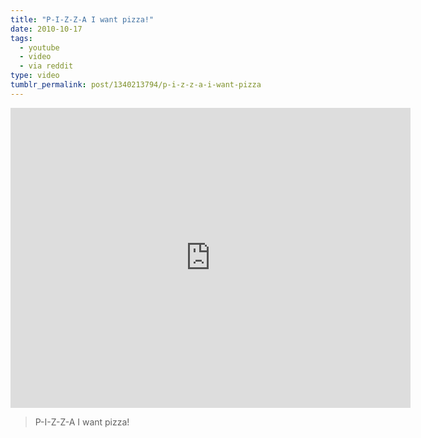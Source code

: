 ```yaml
---
title: "P-I-Z-Z-A I want pizza!"
date: 2010-10-17
tags:
  - youtube
  - video
  - via reddit
type: video
tumblr_permalink: post/1340213794/p-i-z-z-a-i-want-pizza
---
```


<iframe width="640" height="480" src="http://www.youtube.com/embed/wusGIl3v044?rel=0" frameborder="0" allowfullscreen></iframe>

> P-I-Z-Z-A I want pizza!
